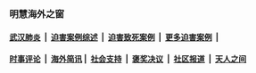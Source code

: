 
### 明慧海外之窗

####  [武汉肺炎](indexes/365.md?t=04210901) &nbsp;|&nbsp;  [迫害案例综述](indexes/328.md?t=04210901) &nbsp;|&nbsp; [迫害致死案例](indexes/277.md?t=04210901)  &nbsp;|&nbsp; [更多迫害案例](indexes/81.md?t=04210901)  &nbsp;|&nbsp; 
####  [时事评论](indexes/19.md?t=04210901) &nbsp;|&nbsp; [海外简讯](indexes/245.md?t=04210901)&nbsp;|&nbsp;  [社会支持](indexes/140.md?t=04210901) &nbsp;|&nbsp; [褒奖决议](indexes/282.md?t=04210901) &nbsp;|&nbsp; [社区报道](indexes/91.md?t=04210901)  &nbsp;|&nbsp; [天人之间](indexes/78.md?t=04210901) 

